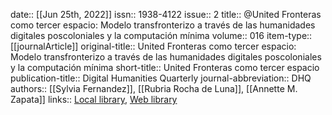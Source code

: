 date:: [[Jun 25th, 2022]]
issn:: 1938-4122
issue:: 2
title:: @United Fronteras como tercer espacio: Modelo transfronterizo a través de las humanidades digitales poscoloniales y la computación mínima
volume:: 016
item-type:: [[journalArticle]]
original-title:: United Fronteras como tercer espacio: Modelo transfronterizo a través de las humanidades digitales poscoloniales y la computación mínima
short-title:: United Fronteras como tercer espacio
publication-title:: Digital Humanities Quarterly
journal-abbreviation:: DHQ
authors:: [[Sylvia Fernandez]], [[Rubria Rocha de Luna]], [[Annette M. Zapata]]
links:: [Local library](zotero://select/groups/2386895/items/RMYU3LJL), [Web library](https://www.zotero.org/groups/2386895/items/RMYU3LJL)
